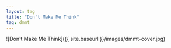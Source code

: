 ```yaml
---
layout: tag
title: "Don't Make Me Think"
tag: dmmt
---
```


![Don't Make Me Think]({{ site.baseurl }}/images/dmmt-cover.jpg)
